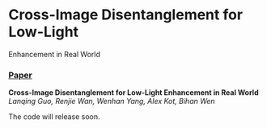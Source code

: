 # Cross-Image Disentanglement for Low-Light
Enhancement in Real World
### [Paper](https://arxiv.org/pdf/2212.04711.pdf)

**Cross-Image Disentanglement for Low-Light
Enhancement in Real World**
<br>_Lanqing Guo, Renjie Wan, Wenhan Yang, Alex Kot, Bihan Wen_<br>


The code will release soon.
